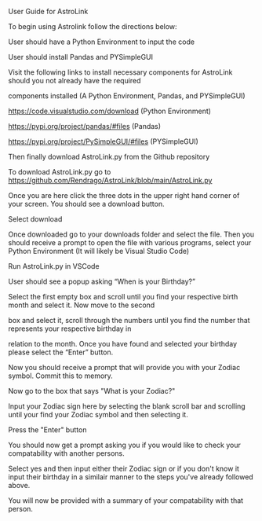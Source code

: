 User Guide for AstroLink

To begin using Astrolink follow the directions below:

User should have a Python Environment to input the code

User should install Pandas and PYSimpleGUI

Visit the following links to install necessary components for AstroLink should you not already have the required 

components installed (A Python Environment, Pandas, and PYSimpleGUI) 

https://code.visualstudio.com/download  (Python Environment)

https://pypi.org/project/pandas/#files (Pandas)

https://pypi.org/project/PySimpleGUI/#files (PYSimpleGUI)

Then finally download AstroLink.py from the Github repository

To download AstroLink.py go to https://github.com/Rendrago/AstroLink/blob/main/AstroLink.py 

Once you are here click the three dots in the upper right hand corner of your screen. You should see a download button.

Select download

Once downloaded go to your downloads folder and select the file. Then you should receive a prompt to open the file with 
various programs, select your Python Environment (It will likely be Visual Studio Code)

Run AstroLink.py in VSCode

User should see a popup asking “When is your Birthday?”

Select the first empty box and scroll until you find your respective birth month and select it. Now move to the second 

box and select it, scroll through the numbers until you find the number that represents your respective birthday in 

relation to the month. Once you have found and selected your birthday please select the “Enter” button. 

Now you should receive a prompt that will provide you with your Zodiac symbol. Commit this to memory.

Now go to the box that says "What is your Zodiac?" 

Input your Zodiac sign here by selecting the blank scroll bar and scrolling until your find your Zodiac symbol and then selecting it.

Press the "Enter" button

You should now get a prompt asking you if you would like to check your compatability with another persons. 

Select yes and then input either their Zodiac sign or if you don't know it input their birthday in a similair manner to the steps you've already followed above. 

You will now be provided with a summary of your compatability with that person.
